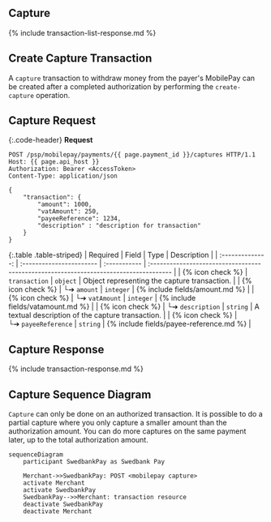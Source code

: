 ## Capture

{% include transaction-list-response.md %}

## Create Capture Transaction

A `capture` transaction to withdraw money from the payer's MobilePay can be
created after a completed authorization by performing the `create-capture`
operation.

## Capture Request

{:.code-header}
**Request**

```http
POST /psp/mobilepay/payments/{{ page.payment_id }}/captures HTTP/1.1
Host: {{ page.api_host }}
Authorization: Bearer <AccessToken>
Content-Type: application/json

{
    "transaction": {
        "amount": 1000,
        "vatAmount": 250,
        "payeeReference": 1234,
        "description" : "description for transaction"
    }
}
```

{:.table .table-striped}
|     Required     | Field                    | Type         | Description                                                                           |
| :--------------: | :----------------------- | :----------- | :------------------------------------------------------------------------------------ |
| {% icon check %}︎ | `transaction`            | `object`     | Object representing the capture transaction.                                          |
| {% icon check %}︎ | └➔&nbsp;`amount`         | `integer`    | {% include fields/amount.md %}                                             |
| {% icon check %}︎ | └➔&nbsp;`vatAmount`      | `integer`    | {% include fields/vatamount.md %}                                          |
| {% icon check %}︎ | └➔&nbsp;`description`    | `string`     | A textual description of the capture transaction.                                     |
| {% icon check %}︎ | └➔&nbsp;`payeeReference` | `string` | {% include fields/payee-reference.md %} |

## Capture Response

{% include transaction-response.md %}

## Capture Sequence Diagram

`Capture` can only be done on an authorized transaction. It is possible to do a
partial capture where you only capture a smaller amount than the authorization
amount. You can do more captures on the same payment later, up to the total
authorization amount.

```mermaid
sequenceDiagram
    participant SwedbankPay as Swedbank Pay

    Merchant->>SwedbankPay: POST <mobilepay capture>
    activate Merchant
    activate SwedbankPay
    SwedbankPay-->>Merchant: transaction resource
    deactivate SwedbankPay
    deactivate Merchant
```
